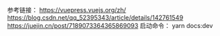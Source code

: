 参考链接：
https://vuepress.vuejs.org/zh/
https://blog.csdn.net/qq_52395343/article/details/142761549
https://juejin.cn/post/7189073364365869093
启动命令：
yarn docs:dev
